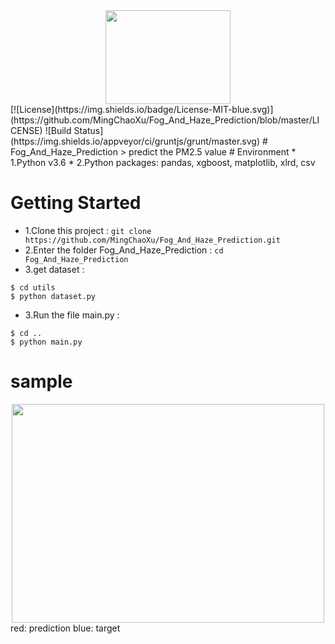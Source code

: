 <div align=center><img width="200" height="150" src="https://github.com/MingChaoXu/Fog_And_Haze_Prediction/blob/master/docs/logo.png"/></div>
[![License](https://img.shields.io/badge/License-MIT-blue.svg)](https://github.com/MingChaoXu/Fog_And_Haze_Prediction/blob/master/LICENSE) 
![Build Status](https://img.shields.io/appveyor/ci/gruntjs/grunt/master.svg)
# Fog_And_Haze_Prediction
> predict the PM2.5 value
# Environment
* 1.Python v3.6 
* 2.Python packages: pandas, xgboost, matplotlib, xlrd, csv

# Getting Started
* 1.Clone this project : `git clone https://github.com/MingChaoXu/Fog_And_Haze_Prediction.git`
* 2.Enter the folder Fog_And_Haze_Prediction : `cd Fog_And_Haze_Prediction`
* 3.get dataset : 
```
$ cd utils
$ python dataset.py
```
* 3.Run the file main.py : 
```
$ cd ..
$ python main.py
```
# sample
<div align=center><img width="500" height="350" src="https://github.com/MingChaoXu/Fog_And_Haze_Prediction/blob/master/result.png"/></div>
red: prediction
blue: target
